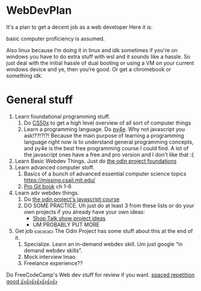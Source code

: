 # WebDevPlan
It's a plan to get a decent job as a web developer
Here it is:

basic computer proficiency is assumed.

Also linux because I’m doing it in linux and idk sometimes if you're on windows you have to do extra stuff with wsl and it sounds like a hassle. So just deal with the initial hassle of dual booting or using a VM on your current windows device and ye, then you’re good. Or get a chromebook or something idk.

# General stuff

1. Learn foundational programming stuff.
   1. Do [CS50x](https://cs50.harvard.edu/x) to get a high level overview of all sort of computer things
   2. Learn a programming language. Do [py4e](https://www.py4e.com/). Why not javascript you ask!??!?!?! Because the main purpose of learning a programming language right now is to understand general programming concepts, and py4e is the best free programming course I could find. A lot of the javascript ones have a free and pro version and I don't like that :{
2. Learn Basic Webdev Things. Just do [the odin project foundations](https://www.theodinproject.com/paths/foundations/courses/foundations)
3. Learn advanced computer stoff.
   1. Basics of a bunch of advanced essential computer science topics https://missing.csail.mit.edu/
   2. [Pro Git book](https://git-scm.com/book/en/v2) ch 1-6
4. Learn adv webdev things.
   1. Do [the odin project's javascript course](https://www.theodinproject.com/paths/full-stack-javascript)
   2. DO SOME PRACTICE. Uh just do at least 3 from these lists or do your own projects if you already have your own ideas:
      - [Shop Talk show project ideas](https://github.com/melanierichards/just-build-websites)
      - UM PROBABLY PUT MORE
5. Get job 💵💵💵💵 The Odin Project has some stuff about this at the end of it.
   1. Specialize. Learn an in-demand webdev skill. Um just google “in demand webdev skills”.
   2. Mock interview lmao.
   3. Freelance experience??

Do FreeCodeCamp's Web dev stuff for review if you want. [spaced repetition good 👍👍👍👍👍👍👍](https://www.gwern.net/Spaced-repetition#literature-review)
